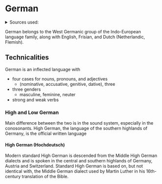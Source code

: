 # German

<details><summary>Sources used:</summary>
[Britannica](https://www.britannica.com/topic/German-language)
</details>

German belongs to the West Germanic group of the Indo-European language family, along with English, Frisian, and Dutch (Netherlandic, Flemish).

## Technicalities

German is an inflected language with 

- four cases for nouns, pronouns, and adjectives
	- (nominative, accusative, genitive, dative), three
- three genders
	- masculine, feminine, neuter
- strong and weak verbs

### High and Low German

Main difference between the two is in the sound system, especially in the conosonants. High German, the language of the southern highlands of Germany, is the official written language

#### High German (Hochdeutsch)

Modern standard High German is descended from the Middle High German dialects and is spoken in the central and southern highlands of Germany, Austria and Switzerland. Standard High German is based on, but not identical with, the Middle German dialect used by Martin Luther in his 16th-century translation of the Bible.
